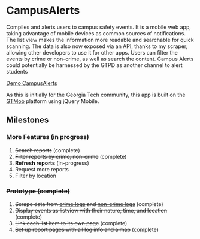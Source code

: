 CampusAlerts
============

Compiles and alerts users to campus safety events. It is a mobile web app, taking advantage of mobile devices as common sources of notifications. The list view makes the information more readable and searchable for quick scanning. The data is also now exposed via an API, thanks to my scraper, allowing other developers to use it for other apps. Users can filter the events by crime or non-crime, as well as search the content. Campus Alerts could potentially be harnessed by the GTPD as another channel to alert students﻿

[Demo CampusAlerts](http://m.cip.gatech.edu/developer/anelson35/w/CampusAlerts/content/)

As this is initially for the Georgia Tech community, this app is built on the [GTMob](http://gtmob.gatech.edu/) platform using jQuery Mobile.


Milestones
----------

### More Features (in progress)
1. ~~Search reports~~ (complete)
2. ~~Filter reports by crime, non-crime~~ (complete)
3. **Refresh reports** (in-progress)
4. Request more reports
5. Filter by location

### ~~Prototype (complete)~~
1. ~~Scrape data from [crime logs](http://www.police.gatech.edu/crimeinfo/crimelogs/crimelog.php) and [non-crime logs](http://www.police.gatech.edu/crimeinfo/crimelogs/noncrimelog.php)~~ (complete)
2. ~~Display events as listview with their nature, time, and location~~ (complete)
3. ~~Link each list item to its own page~~ (complete)
4. ~~Set up report pages with all log info and a map~~ (complete)

